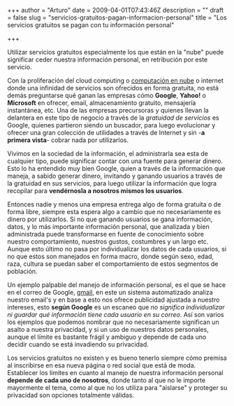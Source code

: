 +++
author = "Arturo"
date = 2009-04-01T07:43:46Z
description = ""
draft = false
slug = "servicios-gratuitos-pagan-informacion-personal"
title = "Los servicios gratuitos se pagan con tu información personal"

+++

<p>Utilizar servicios gratuitos especialmente los que están en la "nube" puede significar ceder nuestra información personal, en retribución por este servicio.</p>

<p>Con la proliferación del cloud computing o <a href="http://es.wikipedia.org/wiki/Computacion_en_nube">computación en nube</a> o internet donde una infinidad de servicios son ofrecidos en forma gratuita, no está demás preguntarse qué ganan las empresas cómo <b>Google</b>, <b>Yahoo!</b> o <b>Microsoft</b> en ofrecer, email, almacenamiento gratuito, mensajería instantánea, etc. Una de las empresas precursoras y quienes llevan la delantera en este tipo de negocio a través de la <i>gratuidad de servicios</i> es Google, quienes partieron siendo un buscador, para luego evolucionar y ofrecer una gran colección de utilidades a través de Internet y sin -<b>a primera vista</b>- cobrar nada por utilizarlos.</p>

<p>Vivimos en la sociedad de la información, el administrarla sea esta de cualquier tipo, puede significar contar con una fuente para generar dinero. Esto lo ha entendido muy bien Google, quien a través de la información que maneja, a sabido generar dinero, invitando y ganando usuarios a través de la gratuidad en sus servicios, para luego utilizar la información que logra recopilar para <b>vendérnosla a nosotros mismos los usuarios</b>.</p> 

<p>Entonces nadie y menos una empresa entrega algo de forma gratuita o de forma  libre, siempre esta espera algo a cambio que no necesariamente es dinero por utilizarlos. Si no que ganando usuarios se gana información, datos, y lo más importante información personal, que analizada y bien administrada puede transformarse en fuente de conocimiento sobre nuestro comportamiento, nuestros gustos, costumbres y un largo etc. Aunque esto último no pasa por individualizar los datos de cada usuarios, si no que estos son manejados en forma macro, donde según sexo, edad, raza, cultura se puedan saber el comportamiento de estos segmentos de población.</p>

<p>Un ejemplo palpable del manejo de información personal, es el que se hace en el correo de Google, <a href="http://gmail.com/">gmail</a>, en este un sistema automatizado analiza nuestro email's y en base a esto nos ofrece publicidad  ajustada a nuestro intereses, esto <strong>según Google</strong> es un escaneo que <i>no significa individualizar ni guardar qué información tiene cada usuario en su correo</i>. Así son varios los ejemplos que podemos nombrar que no necesariamente significan un asalto a nuestra privacidad, y si un uso de nuestros datos personales, aunque el límite es bastante frágil y ambiguo y depende de cada uno decidir cuando se está invadiendo su privacidad.</p>

<p>Los servicios gratuitos no existen y es bueno tenerlo siempre cómo premisa al inscribirse en esa nueva página o red social que está de moda. Establecer los límites en cuanto al manejo de nuestra información personal <b>depende de cada uno de nosotros</b>, donde tanto al que no le importe mayormente el tema, como al que no los utiliza para "aislarse" y proteger su privacidad son opciones totalmente válidas.</p>